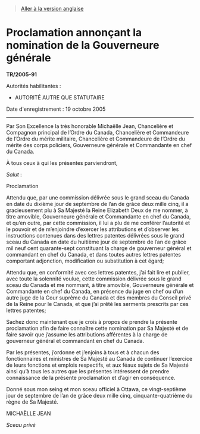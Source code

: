 > [Aller à la version anglaise](/en/Regulations/Statutory%20Instruments/2005/91.md)

# Proclamation annonçant la nomination de la Gouverneure générale

**TR/2005-91**

Autorités habilitantes : 
- AUTORITÉ AUTRE QUE STATUTAIRE

Date d'enregistrement : 19 octobre 2005

----------

Par Son Excellence la très honorable Michaëlle Jean, Chancelière et Compagnon principal de l’Ordre du Canada, Chancelière et Commandeure de l’Ordre du mérite militaire, Chancelière et Commandeure de l’Ordre du mérite des corps policiers, Gouverneure générale et Commandante en chef du Canada.

À tous ceux à qui les présentes parviendront,

*Salut* :

Proclamation

Attendu que, par une commission délivrée sous le grand sceau du Canada en date du dixième jour de septembre de l’an de grâce deux mille cinq, il a gracieusement plu à Sa Majesté la Reine Elizabeth Deux de me nommer, à titre amovible, Gouverneure générale et Commandante en chef du Canada, et qu’en outre, par cette commission, il lui a plu de me conférer l’autorité et le pouvoir et de m’enjoindre d’exercer les attributions et d’observer les instructions contenues dans des lettres patentes délivrées sous le grand sceau du Canada en date du huitième jour de septembre de l’an de grâce mil neuf cent quarante-sept constituant la charge de gouverneur général et commandant en chef du Canada, et dans toutes autres lettres patentes comportant adjonction, modification ou substitution à cet égard;

Attendu que, en conformité avec ces lettres patentes, j’ai fait lire et publier, avec toute la solennité voulue, cette commission délivrée sous le grand sceau du Canada et me nommant, à titre amovible, Gouverneure générale et Commandante en chef du Canada, en présence du juge en chef ou d’un autre juge de la Cour suprême du Canada et des membres du Conseil privé de la Reine pour le Canada, et que j’ai prêté les serments prescrits par ces lettres patentes;

Sachez donc maintenant que je crois à propos de prendre la présente proclamation afin de faire connaître cette nomination par Sa Majesté et de faire savoir que j’assume les attributions afférentes à la charge de gouverneur général et commandant en chef du Canada.

Par les présentes, j’ordonne et j’enjoins à tous et à chacun des fonctionnaires et ministres de Sa Majesté au Canada de continuer l’exercice de leurs fonctions et emplois respectifs, et aux féaux sujets de Sa Majesté ainsi qu’à tous les autres que les présentes intéressent de prendre connaissance de la présente proclamation et d’agir en conséquence.

Donné sous mon seing et mon sceau officiel à Ottawa, ce vingt-septième jour de septembre de l’an de grâce deux mille cinq, cinquante-quatrième du règne de Sa Majesté.

MICHAËLLE JEAN

*Sceau privé*


